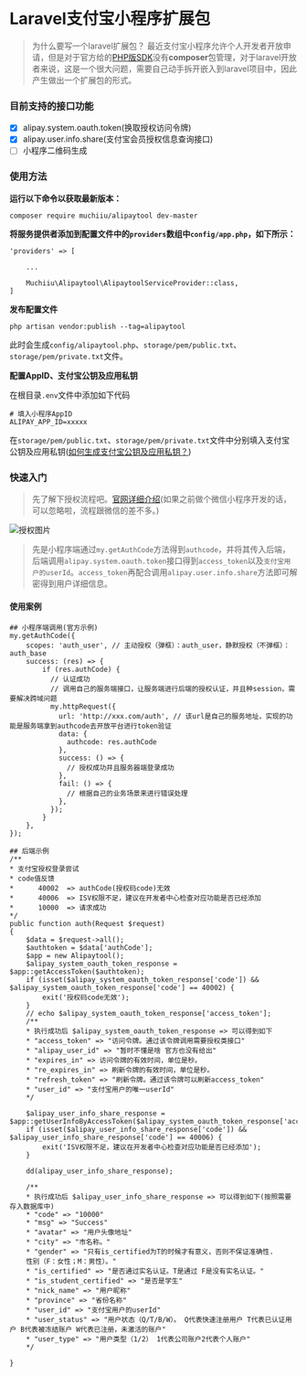# Laravel支付宝小程序扩展包
>为什么要写一个laravel扩展包？
>最近支付宝小程序允许个人开发者开放申请，但是对于官方给的[PHP版SDK](https://docs.open.alipay.com/54/103419/)没有**composer**包管理，对于laravel开放者来说，这是一个很大问题，需要自己动手拆开嵌入到laravel项目中，因此产生做出一个扩展包的形式。

### 目前支持的接口功能
- [x] alipay.system.oauth.token(换取授权访问令牌)
- [x] alipay.user.info.share(支付宝会员授权信息查询接口)
- [ ] 小程序二维码生成

### 使用方法
**运行以下命令以获取最新版本：**

```
composer require muchiiu/alipaytool dev-master
```

**将服务提供者添加到配置文件中的`providers`数组中`config/app.php`，如下所示：**

```
'providers' => [

    ...

    Muchiiu\Alipaytool\AlipaytoolServiceProvider::class,
]
```

**发布配置文件**

```
php artisan vendor:publish --tag=alipaytool
```
此时会生成`config/alipaytool.php`、`storage/pem/public.txt`、`storage/pem/private.txt`文件。

**配置AppID、支付宝公钥及应用私钥**

在根目录`.env`文件中添加如下代码

```
# 填入小程序AppID
ALIPAY_APP_ID=xxxxx  
```

在`storage/pem/public.txt`、`storage/pem/private.txt`文件中分别填入支付宝公钥及应用私钥([如何生成支付宝公钥及应用私钥？](https://docs.alipay.com/mini/introduce/rsa2))

### 快速入门
>先了解下授权流程吧。[官网详细介绍](https://docs.alipay.com/mini/introduce/auth)(如果之前做个微信小程序开发的话，可以忽略啦，流程跟微信的差不多。)

![授权图片](./docs/authProcess.png)

>先是小程序端通过`my.getAuthCode`方法得到`authcode`，并将其传入后端，后端调用`alipay.system.oauth.token`接口得到`access_token`以及`支付宝用户的userId`。`access_token`再配合调用`alipay.user.info.share`方法即可解密得到用户详细信息。

#### 使用案例
```
## 小程序端调用(官方示例)
my.getAuthCode({
	scopes: 'auth_user', // 主动授权（弹框）：auth_user，静默授权（不弹框）：auth_base
	success: (res) => {
		if (res.authCode) {
		  // 认证成功
		  // 调用自己的服务端接口，让服务端进行后端的授权认证，并且种session，需要解决跨域问题
		  my.httpRequest({
		    url: 'http://xxx.com/auth', // 该url是自己的服务地址，实现的功能是服务端拿到authcode去开放平台进行token验证
		    data: {
		      authcode: res.authCode
		    },
		    success: () => {
		      // 授权成功并且服务器端登录成功
		    },
		    fail: () => {
		      // 根据自己的业务场景来进行错误处理
		    },
		  });
		}
	},
});

## 后端示例
/**
* 支付宝授权登录尝试
* code值反馈
*      40002  => authCode(授权码code)无效
*      40006  => ISV权限不足，建议在开发者中心检查对应功能是否已经添加
*      10000  => 请求成功
*/
public function auth(Request $request)
{
    $data = $request->all();
    $authtoken = $data['authCode'];
    $app = new Alipaytool();
    $alipay_system_oauth_token_response = $app::getAccessToken($authtoken);
    if (isset($alipay_system_oauth_token_response['code']) && $alipay_system_oauth_token_response['code'] == 40002) {
        exit('授权码code无效');
    }
    // echo $alipay_system_oauth_token_response['access_token'];
    /**
    * 执行成功后 $alipay_system_oauth_token_response => 可以得到如下
    * "access_token" => "访问令牌。通过该令牌调用需要授权类接口"
    * "alipay_user_id" => "暂时不懂是啥 官方也没有给出"
    * "expires_in" => 访问令牌的有效时间，单位是秒。
    * "re_expires_in" => 刷新令牌的有效时间，单位是秒。
    * "refresh_token" => "刷新令牌。通过该令牌可以刷新access_token"
    * "user_id" => "支付宝用户的唯一userId"
    */

    $alipay_user_info_share_response = $app::getUserInfoByAccessToken($alipay_system_oauth_token_response['access_token']);
    if (isset($alipay_user_info_share_response['code']) && $alipay_user_info_share_response['code'] == 40006) {
        exit('ISV权限不足，建议在开发者中心检查对应功能是否已经添加');
    }

    dd(alipay_user_info_share_response);

    /**
    * 执行成功后 $alipay_user_info_share_response => 可以得到如下(按照需要存入数据库中)
    * "code" => "10000"
    * "msg" => "Success"
    * "avatar" => "用户头像地址"
    * "city" => "市名称。"
    * "gender" => "只有is_certified为T的时候才有意义，否则不保证准确性.
    性别（F：女性；M：男性）。"
    * "is_certified" => "是否通过实名认证。T是通过 F是没有实名认证。"
    * "is_student_certified" => "是否是学生"
    * "nick_name" => "用户昵称"
    * "province" => "省份名称"
    * "user_id" => "支付宝用户的userId"
    * "user_status" => "用户状态（Q/T/B/W）。 Q代表快速注册用户 T代表已认证用户 B代表被冻结账户 W代表已注册，未激活的账户"
    * "user_type" => "用户类型（1/2） 1代表公司账户2代表个人账户"
    */

}
```
